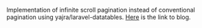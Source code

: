 Implementation of infinite scroll pagination instead of conventional pagination using yajra/laravel-datatables. [Here](https://blog.saadjaved.dev/laravel-datatable-scroll-pagination-server-side-2024-step-by-step-guide/) is the link to blog. 
